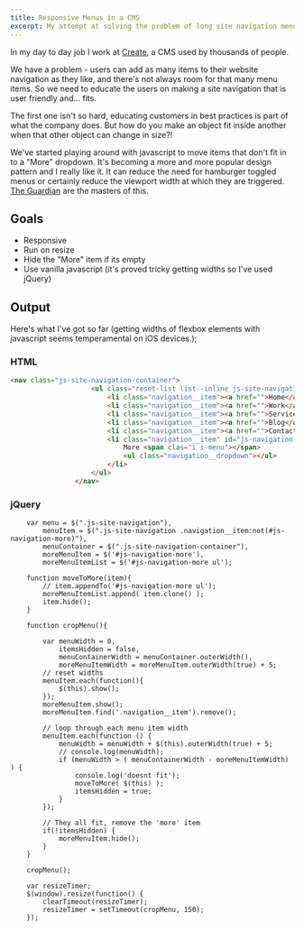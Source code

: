 ```yaml
---
title: Responsive Menus in a CMS
excerpt: My attempt at solving the problem of long site navigation menus on small screens.
---
```


In my day to day job I work at [Create](www.create.net), a CMS used by thousands of people.

We have a problem - users can add as many items to their website navigation as they like, and there's not always room for that many menu items.
So we need to educate the users on making a site navigation that is user friendly and... fits.

The first one isn't so hard, educating customers in best practices is part of what the company does.
But how do you make an object fit inside another when that other object can change in size?!

We've started playing around with javascript to move items that don't fit in to a "More" dropdown.
It's becoming a more and more popular design pattern and I really like it. It can reduce the need for hamburger toggled menus or certainly reduce the viewport width at which they are triggered.
[The Guardian](https://www.theguardian.com/uk) are the masters of this.


## Goals
- Responsive
- Run on resize
- Hide the "More" item if its empty
- Use vanilla javascript (it's proved tricky getting widths so I've used jQuery)


## Output

Here's what I've got so far (getting widths of flexbox elements with javascript seems temperamental on iOS devices.);

### HTML
``` html
<nav class="js-site-navigation-container">
                    <ul class="reset-list list--inline js-site-navigation">
                        <li class="navigation__item"><a href="">Home</a></li>
                        <li class="navigation__item"><a href="">Work</a></li>
                        <li class="navigation__item"><a href="">Services</a></li>
                        <li class="navigation__item"><a href="">Blog</a></li>
                        <li class="navigation__item"><a href="">Contact</a></li>
                        <li class="navigation__item" id="js-navigation-more">
                            More <span clas="i i-menu"></span>
                            <ul class="navigation__dropdown"></ul>
                        </li>
                    </ul>
                </nav>
```

### jQuery
``` JS
    var menu = $(".js-site-navigation"),
        menuItem = $(".js-site-navigation .navigation__item:not(#js-navigation-more)"),
        menuContainer = $(".js-site-navigation-container"),
        moreMenuItem = $('#js-navigation-more'),
        moreMenuItemList = $('#js-navigation-more ul');

    function moveToMore(item){
        // item.appendTo('#js-navigation-more ul');
        moreMenuItemList.append( item.clone() );
        item.hide();
    }

    function cropMenu(){

        var menuWidth = 0,
            itemsHidden = false,
            menuContainerWidth = menuContainer.outerWidth(),
            moreMenuItemWidth = moreMenuItem.outerWidth(true) + 5;
        // reset widths
        menuItem.each(function(){
            $(this).show();
        });
        moreMenuItem.show();
        moreMenuItem.find('.navigation__item').remove();

        // loop through each menu item width
        menuItem.each(function () {
            menuWidth = menuWidth + $(this).outerWidth(true) + 5;
            // console.log(menuWidth);
            if (menuWidth > ( menuContainerWidth - moreMenuItemWidth) ) {
                console.log('doesnt fit');
                moveToMore( $(this) );
                itemsHidden = true;
            }
        });

        // They all fit, remove the 'more' item
        if(!itemsHidden) {
            moreMenuItem.hide();
        }
    }

    cropMenu();

    var resizeTimer;
    $(window).resize(function() {
        clearTimeout(resizeTimer);
        resizeTimer = setTimeout(cropMenu, 150);
    });
```
